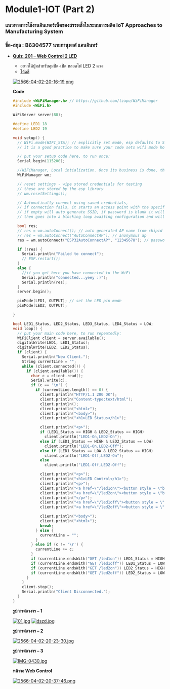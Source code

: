 # Module1-IOT (Part 2)

### แนวทางการใช้งานอินเทอร์เน็ตของสรรพสิ่งในระบบการผลิต IoT Approaches to Manufacturing System
### ขื่อ-สกุล : B6304577 นายภานุพงศ์ แคนอินทร์

* [__Quiz_201 – Web Control 2 LED__](https://github.com/panupongKanin/Embedded_Systems-2565/tree/main/Module1-IOT%20(Part%202)%20/Quiz_201)
  - อยากได้ปุ่มสำหรับคุมปิด-เปิด หลอดไฟ LED 2 ดวง
  - [โค้ดสี](https://www.colorhexa.com/008cba?fbclid=IwAR3dIZ_gRgDWmREmnzuknLbMxV3pOHy4YIPuLEz8-ZzTOX2VhWxcH2QjLGk)


  [![2566-04-02-20-16-19.png](https://i.postimg.cc/KjM8ZJf7/2566-04-02-20-16-19.png)](https://postimg.cc/zHqr7w93)

  
  
  __Code__

  ```c++
  #include <WiFiManager.h> // https://github.com/tzapu/WiFiManager
  #include <WiFi.h>

  WiFiServer server(80);

  #define LED1 18
  #define LED2 19

  void setup() {
    // WiFi.mode(WIFI_STA); // explicitly set mode, esp defaults to STA+AP
    // it is a good practice to make sure your code sets wifi mode how you want it.

    // put your setup code here, to run once:
    Serial.begin(115200);

    //WiFiManager, Local intialization. Once its business is done, there is no need to keep it around
    WiFiManager wm;

    // reset settings - wipe stored credentials for testing
    // these are stored by the esp library
    // wm.resetSettings();

    // Automatically connect using saved credentials,
    // if connection fails, it starts an access point with the specified name ( "AutoConnectAP"),
    // if empty will auto generate SSID, if password is blank it will be anonymous AP (wm.autoConnect())
    // then goes into a blocking loop awaiting configuration and will return success result

    bool res;
    // res = wm.autoConnect(); // auto generated AP name from chipid
    // res = wm.autoConnect("AutoConnectAP"); // anonymous ap
    res = wm.autoConnect("ESP32AutoConnectAP", "12345678"); // password protected ap

    if (!res) {
      Serial.println("Failed to connect");
      // ESP.restart();
    }
    else {
      //if you get here you have connected to the WiFi
      Serial.println("connected...yeey :)");
      Serial.println(res);
    }
    server.begin();

    pinMode(LED1, OUTPUT); // set the LED pin mode
    pinMode(LED2, OUTPUT);

  }

  bool LED1_Status, LED2_Status, LED3_Status, LED4_Status = LOW;
  void loop() {
    // put your main code here, to run repeatedly:
    WiFiClient client = server.available();
    digitalWrite(LED1, LED1_Status);
    digitalWrite(LED2, LED2_Status);
    if (client) {
      Serial.println("New Client.");
      String currentLine = "";
      while (client.connected()) {
        if (client.available()) {
          char c = client.read();
          Serial.write(c);
          if (c == '\n') {
            if (currentLine.length() == 0) {
              client.println("HTTP/1.1 200 OK");
              client.println("Content-type:text/html");
              client.println();
              client.println("<html>");
              client.println("<body>");
              client.println("<h1>LED Status</h1>");

              client.println("<p>");
              if (LED1_Status == HIGH & LED2_Status == HIGH)
                client.println("LED1-On,LED2-On");
              else if (LED1_Status == HIGH & LED2_Status == LOW)
                client.println("LED1-On,LED2-Off");
              else if (LED1_Status == LOW & LED2_Status == HIGH)
                client.println("LED1-Off,LED2-On");
              else
                client.println("LED1-Off,LED2-Off");

              client.println("<p>");
              client.println("<h1>LED Control</h1>");
              client.println("<p>");
              client.println("<a href=\"/led1on\"><button style = \"background-color: #f44336;\">LED1 On</button></a>");
              client.println("<a href=\"/led2on\"><button style = \"background-color: #f44336;\">LED2 On</button></a>");
              client.println("</p>");
              client.println("<a href=\"/led1off\"><button style = \"background-color: #008CBA;\">LED1 Off</button></a>");
              client.println("<a href=\"/led2off\"><button style = \"background-color: #008CBA;\">LED2 Off</button></a>");

              client.println("<body>");
              client.println("<html>");
              break;
            } else {
              currentLine = "";
            }
          } else if (c != '\r') {
            currentLine += c;
          }
          if (currentLine.endsWith("GET /led1on")) LED1_Status = HIGH;
          if (currentLine.endsWith("GET /led1off")) LED1_Status = LOW;
          if (currentLine.endsWith("GET /led2on")) LED2_Status = HIGH;
          if (currentLine.endsWith("GET /led2off")) LED2_Status = LOW;
        }
      }
      client.stop();
      Serial.println("Client Disconnected.");
    }
  }
  ```

  __รูปการต่อวงจร – 1__
  
  [![01.jpg](https://i.postimg.cc/Gm3yMhjs/01.jpg)](https://postimg.cc/pp7rrv42)
  [![dszd.jpg](https://i.postimg.cc/kgRjgckc/dszd.jpg)](https://postimg.cc/YvkNX12G)
  
  __รูปการต่อวงจร – 2__
  
  [![2566-04-02-20-23-30.jpg](https://i.postimg.cc/vHBfQZpL/2566-04-02-20-23-30.jpg)](https://postimg.cc/jCpLctqL)

  __รูปการต่อวงจร – 3__
  
  [![IMG-0430.jpg](https://i.postimg.cc/QN6jr8g3/IMG-0430.jpg)](https://postimg.cc/z3RsC1Pt)

  __หน้าจอ Web Control__
  
  [![2566-04-02-20-37-46.png](https://i.postimg.cc/qMD3B5pn/2566-04-02-20-37-46.png)](https://postimg.cc/JGJnPKD4)

